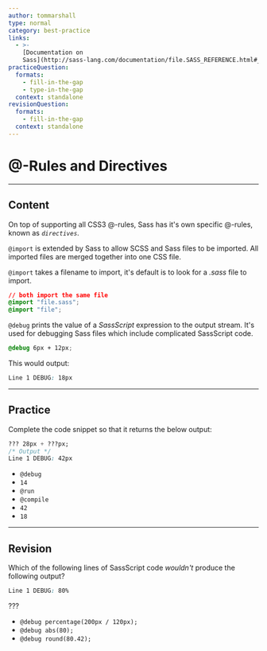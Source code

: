 ```yaml
---
author: tommarshall
type: normal
category: best-practice
links:
  - >-
    [Documentation on
    Sass](http://sass-lang.com/documentation/file.SASS_REFERENCE.html#_5){documentation}
practiceQuestion:
  formats:
    - fill-in-the-gap
    - type-in-the-gap
  context: standalone
revisionQuestion:
  formats:
    - fill-in-the-gap
  context: standalone
---
```


# @-Rules and Directives


---

## Content

On top of supporting all CSS3 @-rules, Sass has it's own specific @-rules, known as *`directives`*.

`@import` is extended by Sass to allow SCSS and Sass files to be imported. All imported files are merged together into one CSS file.

`@import` takes a filename to import, it's default is to look for a *.sass* file to import.

```css
// both import the same file
@import "file.sass";       
@import "file";
```

`@debug` prints the value of a *SassScript* expression to the output stream. It's used for debugging Sass files which include complicated SassScript code.

```css
@debug 6px + 12px;
```

This would output:

```css
Line 1 DEBUG: 18px
```


---

## Practice

Complete the code snippet so that it returns the below output:

```css
??? 28px + ???px;
/* Output */
Line 1 DEBUG: 42px
```

- `@debug`
- `14`
- `@run`
- `@compile`
- `42`
- `18`


---

## Revision

Which of the following lines of SassScript code *wouldn't* produce the following output?

```css
Line 1 DEBUG: 80%
```

???

- `@debug percentage(200px / 120px);`
- `@debug abs(80);`
- `@debug round(80.42);`
